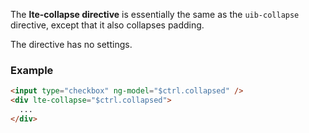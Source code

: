 The **lte-collapse directive** is essentially the same as the `uib-collapse` directive, except that it also collapses padding.

The directive has no settings.

### Example

```html
<input type="checkbox" ng-model="$ctrl.collapsed" />
<div lte-collapse="$ctrl.collapsed">
  ...
</div>
```